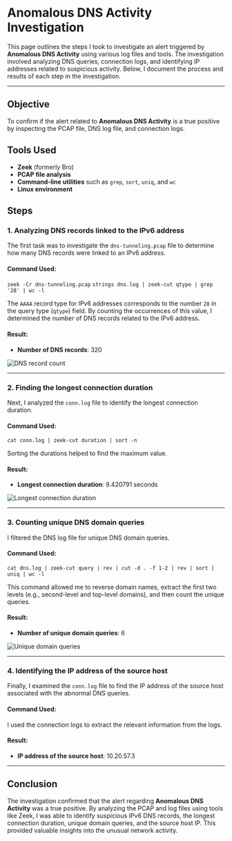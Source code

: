 # Anomalous DNS Activity Investigation

This page outlines the steps I took to investigate an alert triggered by **Anomalous DNS Activity** using various log files and tools. The investigation involved analyzing DNS queries, connection logs, and identifying IP addresses related to suspicious activity. Below, I document the process and results of each step in the investigation.

---

## Objective
To confirm if the alert related to **Anomalous DNS Activity** is a true positive by inspecting the PCAP file, DNS log file, and connection logs.

## Tools Used
- **Zeek** (formerly Bro)
- **PCAP file analysis**
- **Command-line utilities** such as `grep`, `sort`, `uniq`, and `wc`
- **Linux environment**

## Steps

### 1. Analyzing DNS records linked to the IPv6 address
The first task was to investigate the `dns-tunneling.pcap` file to determine how many DNS records were linked to an IPv6 address.

#### Command Used:
`zeek -Cr dns-tunneling.pcap`
`strings dns.log | zeek-cut qtype | grep '28' | wc -l`

The `AAAA` record type for IPv6 addresses corresponds to the number `28` in the query type (`qtype`) field. By counting the occurrences of this value, I determined the number of DNS records related to the IPv6 address.

#### Result:
- **Number of DNS records**: 320

![DNS record count](https://github.com/user-attachments/assets/91849397-725e-4b80-b13e-88beb67a1347)


---

### 2. Finding the longest connection duration
Next, I analyzed the `conn.log` file to identify the longest connection duration.

#### Command Used:
`cat conn.log | zeek-cut duration | sort -n`

Sorting the durations helped to find the maximum value.

#### Result:
- **Longest connection duration**: 9.420791 seconds

![Longest connection duration](https://github.com/user-attachments/assets/02b602e3-c2ca-4949-9f31-3ac79115c50c)


---

### 3. Counting unique DNS domain queries
I filtered the DNS log file for unique DNS domain queries.

#### Command Used:
`cat dns.log | zeek-cut query | rev | cut -d . -f 1-2 | rev | sort | uniq | wc -l`

This command allowed me to reverse domain names, extract the first two levels (e.g., second-level and top-level domains), and then count the unique queries.

#### Result:
- **Number of unique domain queries**: 6

![Unique domain queries](https://github.com/user-attachments/assets/8342c1e9-8caa-4e6a-8f29-ad8e008c5ac0)


---

### 4. Identifying the IP address of the source host
Finally, I examined the `conn.log` file to find the IP address of the source host associated with the abnormal DNS queries.

#### Command Used:
I used the connection logs to extract the relevant information from the logs.

#### Result:
- **IP address of the source host**: 10.20.57.3


---

## Conclusion
The investigation confirmed that the alert regarding **Anomalous DNS Activity** was a true positive. By analyzing the PCAP and log files using tools like Zeek, I was able to identify suspicious IPv6 DNS records, the longest connection duration, unique domain queries, and the source host IP. This provided valuable insights into the unusual network activity.

